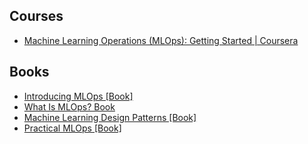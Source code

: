 

## Courses
- [Machine Learning Operations \(MLOps\): Getting Started \| Coursera](https://www.coursera.org/learn/mlops-fundamentals?irclickid=xXASI9XEfxyIUUY36z15iWZRUkD2gAyoZ2m5Rg0&irgwc=1&utm_medium=partners&utm_source=impact&utm_campaign=2382270&utm_content=b2c)

## Books
- [Introducing MLOps \[Book\]](https://www.oreilly.com/library/view/introducing-mlops/9781492083283/)
- [What Is MLOps? Book](https://www.oreilly.com/library/view/what-is-mlops/9781492093626/)
- [Machine Learning Design Patterns \[Book\]](https://www.oreilly.com/library/view/machine-learning-design/9781098115777/)
- [Practical MLOps \[Book\]](https://www.oreilly.com/library/view/practical-mlops/9781098103002/)
